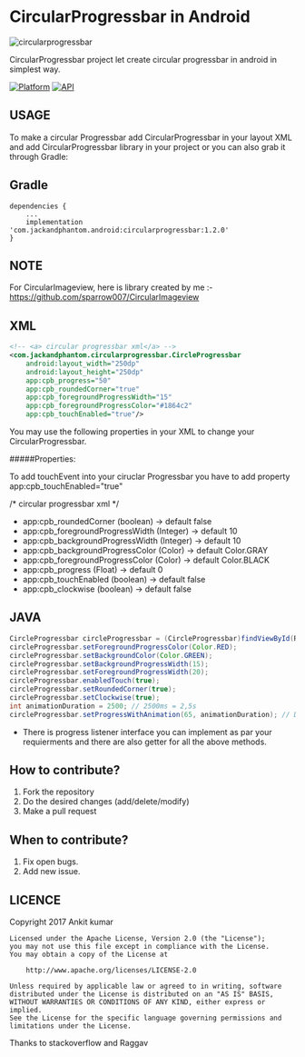 # CircularProgressbar in Android

![circularprogressbar](https://user-images.githubusercontent.com/22986571/29291388-0aa337e0-8161-11e7-945c-1394dc9bcc1c.jpg)

CircularProgressbar project let create circular progressbar in android in simplest way.

[![Platform](https://img.shields.io/badge/platform-android-green.svg)](http://developer.android.com/index.html)
[![API](https://img.shields.io/badge/API-13%2B-brightgreen.svg?style=flat)](https://android-arsenal.com/api?level=13)

USAGE
-----
To make a circular Progressbar add CircularProgressbar in your layout XML and add CircularProgressbar library in your project or you can also grab it through Gradle:

Gradle
------
```
dependencies {
    ...
    implementation 'com.jackandphantom.android:circularprogressbar:1.2.0'
}
```
NOTE
------
For CircularImageview, here is library created by me :- https://github.com/sparrow007/CircularImageview

XML
-----

```xml
<!-- <a> circular progressbar xml</a> -->
<com.jackandphantom.circularprogressbar.CircleProgressbar
    android:layout_width="250dp"
    android:layout_height="250dp"
    app:cpb_progress="50"
    app:cpb_roundedCorner="true"
    app:cpb_foregroundProgressWidth="15"
    app:cpb_foregroundProgressColor="#1864c2"
    app:cpb_touchEnabled="true"/>
```
You may use the following properties in your XML to change your CircularProgressbar.

#####Properties:

To add touchEvent into your ciruclar Progressbar you have to add property app:cpb_touchEnabled="true"

/*  circular progressbar xml */
*   app:cpb_roundedCorner            (boolean)  ->  default false
*   app:cpb_foregroundProgressWidth  (Integer)  ->  default 10
*   app:cpb_backgroundProgressWidth  (Integer)  ->  default 10
*   app:cpb_backgroundProgressColor  (Color)    ->  default Color.GRAY
*   app:cpb_foregroundProgressColor  (Color)    ->  default Color.BLACK
*   app:cpb_progress                 (Float)    ->  default 0
*   app:cpb_touchEnabled             (boolean)  ->  default false
*   app:cpb_clockwise                (boolean)  ->  default false

JAVA
-----

```java
CircleProgressbar circleProgressbar = (CircleProgressbar)findViewById(R.id.yourCircularProgressbar);
circleProgressbar.setForegroundProgressColor(Color.RED);
circleProgressbar.setBackgroundColor(Color.GREEN);
circleProgressbar.setBackgroundProgressWidth(15);
circleProgressbar.setForegroundProgressWidth(20);
circleProgressbar.enabledTouch(true);
circleProgressbar.setRoundedCorner(true);
circleProgressbar.setClockwise(true);
int animationDuration = 2500; // 2500ms = 2,5s
circleProgressbar.setProgressWithAnimation(65, animationDuration); // Default duration = 1500ms
```
* There is progress listener interface you can implement as par your requierments and there are also getter for all the above methods.

## How to contribute?

1. Fork the repository 
2. Do the desired changes (add/delete/modify)
3. Make a pull request

## When to contribute?

1. Fix open bugs.
2. Add new issue.


LICENCE
-----

 Copyright 2017 Ankit kumar

    Licensed under the Apache License, Version 2.0 (the "License");
    you may not use this file except in compliance with the License.
    You may obtain a copy of the License at

        http://www.apache.org/licenses/LICENSE-2.0

    Unless required by applicable law or agreed to in writing, software
    distributed under the License is distributed on an "AS IS" BASIS,
    WITHOUT WARRANTIES OR CONDITIONS OF ANY KIND, either express or implied.
    See the License for the specific language governing permissions and
    limitations under the License.

 Thanks to stackoverflow and Raggav


